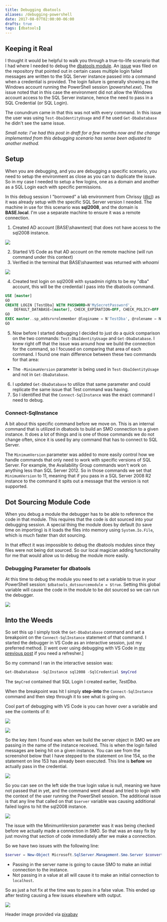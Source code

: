 ```yaml
---
title: Debugging dbatools
aliases: /debugging-powershell
date: 2017-08-07T02:00:00-06:00
drafts: true
tags: [dbatools]
---
```


## Keeping it Real

I thought it would be helpful to walk you through a true-to-life scenario that I had where I needed to debug the [dbatools module](https://dbatools.io). An [issue](https://github.com/sqlcollaborative/dbatools/issues/2012) was filed on the repository that pointed out in certain cases multiple login failed messages are written to the SQL Server instance passed into a command when a credential is provided. The login failure is generally showing as the Windows account running the PowerShell session (_powershel.exe_). The issue noted that in this case the environment did not allow the Windows account access to the SQL Server instance, hence the need to pass in a SQL Credential (or SQL Login).

The conundrum came in that this was not with every command. In this issue the user was using `Test-DbaIdentityUsage` and if he used `Get-DbaDatabase` he didn't see the same issue.

_Small note: I've had this post in draft for a few months now and the change implemented from this debugging scenario has sense been adjusted to another method._

## Setup

When you are debugging, and you are debugging a specific scenario, you need to setup the environment as close as you can to duplicate the issue. So in my case I needed to setup a few logins, one as a domain and another as a SQL Login each with specific permissions.

In this debug session I "borrowed" a lab environment from Chrissy ([@cl](https://twitter.com/cl)) as it was already setup with the specific SQL Server version I needed. The machine in use for this scenario was **sql2008**, and the domain is **BASE.local**. I'm use a separate machine to ensure it was a remote connection.

1. Created AD account [BASE\shawntest] that does not have access to the sql2008 instance.

![](/images/debug_dbatools_1.png)

2. Started VS Code as that AD account on the remote machine (will run command under this context)
3. Verified in the terminal that BASE\shawntest was returned with _whoami_

![](/images/debug_dbatools_2.png)

4. Created test login on sql2008 with sysadmin rights to be my "dba" account, this will be the credential I pass into the dbatools command.

```sql
USE [master]
GO
CREATE LOGIN [TestDba] WITH PASSWORD=N'MySecretPassword',
	DEFAULT_DATABASE=[master], CHECK_EXPIRATION=OFF, CHECK_POLICY=OFF
GO
EXEC master..sp_addsrvrolemember @loginame = N'TestDba', @rolename = N'sysadmin'
GO
```

5. Now before I started debugging I decided to just do a quick comparison on the two commands: `Test-DbaIdentityUsage` and `Get-DbaDatabase`. I knew right off that the issue was around how we build the connection for the command, so I focused on comparing that area of each command. I found one main difference between these two commands for that area:

 - The `-MinimumVersion` parameter is being used in `Test-DbaIdentityUsage` and not in `Get-DbaDatabase`.

6. I updated `Get-DbaDatabase` to utilize that same parameter and could replicate the same issue that Test command was having.
7. So I identified that the `Connect-SqlInstance` was the exact command I need to debug.

### Connect-SqlInstance

A bit about this specific command before we move on. This is an internal command that is utilized in dbatools to build an SMO connection to a given instance. It does a lot of things and is one of those commands we do not change often, since it is used by any command that has to connect to SQL Server.

The `MinimumVersion` parameter was added to more easily control how we handle commands that only need to work with specific versions of SQL Server. For example, the Availability Group commands won't work on anything less than SQL Server 2012. So in those commands we set that `MinimumVersion` to 11, meaning that if you pass in a SQL Server 2008 R2 instance to the command it spits out a message that the version is not supported.

## Dot Sourcing Module Code

When you debug a module the debugger has to be able to reference the code in that module. This requires that the code is dot sourced into your debugging session. A special thing the module does by default (to save time on importing) is it loads the files into memory using `System.Io.File`, which is much faster than dot sourcing.

In that effect it was impossible to debug the dbatools modules since they files were not being dot sourced. So our local magician adding functionality for me that would allow us to debug the module more easily.

### Debugging Parameter for dbatools

At this time to debug the module you need to set a variable to true in your PowerShell session: `$dbatools_dotsourcemodule = $true`. Setting this global variable will cause the code in the module to be dot sourced so we can run the debugger.

![](/images/debug_dbatools_3.png)

## Into the Weeds

So set this up I simply took the `Get-DbaDatabase` command and set a breakpoint on the `Connect-SqlInstance` statement of that command. I started the debugger in VS Code as an interactive session, just my preferred method. [I went over using debugging with VS Code in [my previous post](2017-10-30-powershell-debugging.md) if you need a refresher.]

So my command I ran in the interactive session was:

```powershell
Get-DbaDatabase -SqlInstance sql2008 -SqlCredential $myCred
```

The `$myCred` contained that SQL Login I created earlier, _TestDba_.

When the breakpoint was hit I simply **step-into** the `Connect-SqlInstance` command and then step through it to see what is going on.

Cool part of debugging with VS Code is you can hover over a variable and see the contents of it:

![](/images/debug_dbatools_4.png)

![](/images/debug_dbatools_5.png)

So the key item I found was when we build the server object in SMO we are passing in the name of the instance received. This is when the login failed messages are being hit on a given instance. You can see from the screenshot below that I have stepped to the statement on line 154, so the statement on line 153 has already been executed. This line is **before** we actually pass in the credential.

![](/images/debug_dbatools_6.png)

So you can see on the left side the true login value is null, meaning we have not passed that in yet, and the command went ahead and tried to login with the context of the user running the PowerShell session. The additional issue is that any line that called on that `$server` variable was causing additional failed logins to hit the sql2008 instance.

![](/images/debug_dbatools_7.png)

The issue with the MinimumVersion parameter was it was being checked before we actually made a connection in SMO. So that was an easy fix by just moving that section of code immediately after we make a connection.

So we have two issues with the following line:

```powershell
$server = New-Object Microsoft.SqlServer.Management.Smo.Server $convertedSqlInstance.FullSmoName
```

- Passing in the server name is going to cause SMO to make an initial connection to the instance.
- Not passing in a value at all will cause it to make an initial connection to `localhost`.

So as just a hot fix at the time was to pass in a false value. This ended up after testing causing a few issues elsewhere with output.

![](/images/debug_dbatools_8.png)

Header image provided via [pixabay](https://pixabay.com/en/fly-swatter-flyswatter-fly-flap-bug-149265/)
